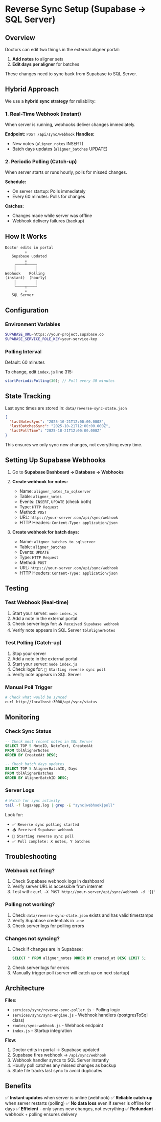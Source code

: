# Reverse Sync Setup (Supabase → SQL Server)

## Overview

Doctors can edit two things in the external aligner portal:
1. **Add notes** to aligner sets
2. **Edit days per aligner** for batches

These changes need to sync back from Supabase to SQL Server.

## Hybrid Approach

We use a **hybrid sync strategy** for reliability:

### 1. Real-Time Webhook (Instant)
When server is running, webhooks deliver changes immediately.

**Endpoint:** `POST /api/sync/webhook`
**Handles:**
- New notes (`aligner_notes` INSERT)
- Batch days updates (`aligner_batches` UPDATE)

### 2. Periodic Polling (Catch-up)
When server starts or runs hourly, polls for missed changes.

**Schedule:**
- On server startup: Polls immediately
- Every 60 minutes: Polls for changes

**Catches:**
- Changes made while server was offline
- Webhook delivery failures (backup)

## How It Works

```
Doctor edits in portal
         ↓
   Supabase updated
         ↓
    ┌────┴────┐
    │         │
Webhook    Polling
(instant)  (hourly)
    │         │
    └────┬────┘
         ↓
   SQL Server
```

## Configuration

### Environment Variables
```bash
SUPABASE_URL=https://your-project.supabase.co
SUPABASE_SERVICE_ROLE_KEY=your-service-key
```

### Polling Interval
Default: 60 minutes

To change, edit `index.js` line 315:
```javascript
startPeriodicPolling(30); // Poll every 30 minutes
```

## State Tracking

Last sync times are stored in: `data/reverse-sync-state.json`

```json
{
  "lastNotesSync": "2025-10-21T12:00:00.000Z",
  "lastBatchesSync": "2025-10-21T12:00:00.000Z",
  "lastPollTime": "2025-10-21T12:00:00.000Z"
}
```

This ensures we only sync new changes, not everything every time.

## Setting Up Supabase Webhooks

1. Go to **Supabase Dashboard → Database → Webhooks**

2. **Create webhook for notes:**
   - Name: `aligner_notes_to_sqlserver`
   - Table: `aligner_notes`
   - Events: `INSERT`, `UPDATE` (check both)
   - Type: `HTTP Request`
   - Method: `POST`
   - URL: `https://your-server.com/api/sync/webhook`
   - HTTP Headers: `Content-Type: application/json`

3. **Create webhook for batch days:**
   - Name: `aligner_batches_to_sqlserver`
   - Table: `aligner_batches`
   - Events: `UPDATE`
   - Type: `HTTP Request`
   - Method: `POST`
   - URL: `https://your-server.com/api/sync/webhook`
   - HTTP Headers: `Content-Type: application/json`

## Testing

### Test Webhook (Real-time)
1. Start your server: `node index.js`
2. Add a note in the external portal
3. Check server logs for: `📥 Received Supabase webhook`
4. Verify note appears in SQL Server `tblAlignerNotes`

### Test Polling (Catch-up)
1. Stop your server
2. Add a note in the external portal
3. Start your server: `node index.js`
4. Check logs for: `🔄 Starting reverse sync poll`
5. Verify note appears in SQL Server

### Manual Poll Trigger
```bash
# Check what would be synced
curl http://localhost:3000/api/sync/status
```

## Monitoring

### Check Sync Status
```sql
-- Check most recent notes in SQL Server
SELECT TOP 5 NoteID, NoteText, CreatedAt
FROM tblAlignerNotes
ORDER BY CreatedAt DESC;

-- Check batch days updates
SELECT TOP 5 AlignerBatchID, Days
FROM tblAlignerBatches
ORDER BY AlignerBatchID DESC;
```

### Server Logs
```bash
# Watch for sync activity
tail -f logs/app.log | grep -E "sync|webhook|poll"
```

Look for:
- `✅ Reverse sync polling started`
- `📥 Received Supabase webhook`
- `🔄 Starting reverse sync poll`
- `✅ Poll complete: X notes, Y batches`

## Troubleshooting

### Webhook not firing?
1. Check Supabase webhook logs in dashboard
2. Verify server URL is accessible from internet
3. Test with: `curl -X POST http://your-server/api/sync/webhook -d '{}'`

### Polling not working?
1. Check `data/reverse-sync-state.json` exists and has valid timestamps
2. Verify Supabase credentials in `.env`
3. Check server logs for polling errors

### Changes not syncing?
1. Check if changes are in Supabase:
   ```sql
   SELECT * FROM aligner_notes ORDER BY created_at DESC LIMIT 5;
   ```
2. Check server logs for errors
3. Manually trigger poll (server will catch up on next startup)

## Architecture

**Files:**
- `services/sync/reverse-sync-poller.js` - Polling logic
- `services/sync/sync-engine.js` - Webhook handlers (postgresToSql class)
- `routes/sync-webhook.js` - Webhook endpoint
- `index.js` - Startup integration

**Flow:**
1. Doctor edits in portal → Supabase updated
2. Supabase fires webhook → `/api/sync/webhook`
3. Webhook handler syncs to SQL Server instantly
4. Hourly poll catches any missed changes as backup
5. State file tracks last sync to avoid duplicates

## Benefits

✅ **Instant updates** when server is online (webhook)
✅ **Reliable catch-up** when server restarts (polling)
✅ **No data loss** even if server is offline for days
✅ **Efficient** - only syncs new changes, not everything
✅ **Redundant** - webhook + polling ensures delivery
